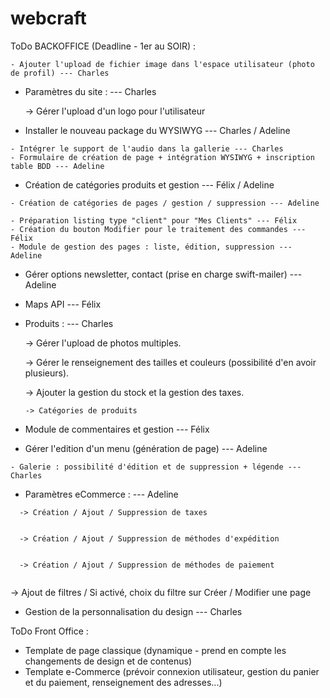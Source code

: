 # webcraft


ToDo BACKOFFICE (Deadline - 1er au SOIR) :
```
- Ajouter l'upload de fichier image dans l'espace utilisateur (photo de profil) --- Charles
```
- Paramètres du site : --- Charles

  -> Gérer l'upload d'un logo pour l'utilisateur
  
- Installer le nouveau package du WYSIWYG --- Charles / Adeline
```
- Intégrer le support de l'audio dans la gallerie --- Charles
- Formulaire de création de page + intégration WYSIWYG + inscription table BDD --- Adeline
```
- Création de catégories produits et gestion --- Félix / Adeline
```
- Création de catégories de pages / gestion / suppression --- Adeline
```
```
- Préparation listing type "client" pour "Mes Clients" --- Félix
- Création du bouton Modifier pour le traitement des commandes --- Félix
- Module de gestion des pages : liste, édition, suppression --- Adeline
```
- Gérer options newsletter, contact (prise en charge swift-mailer) --- Adeline
- Maps API --- Félix
- Produits : --- Charles

    -> Gérer l'upload de photos multiples.
    
    -> Gérer le renseignement des tailles et couleurs (possibilité d'en avoir plusieurs).
    
    -> Ajouter la gestion du stock et la gestion des taxes.
    ```
    -> Catégories de produits
    ```
 
- Module de commentaires et gestion --- Félix
- Gérer l'edition d'un menu (génération de page) --- Adeline
```
- Galerie : possibilité d'édition et de suppression + légende --- Charles
```
- Paramètres eCommerce : --- Adeline
```
  -> Création / Ajout / Suppression de taxes
  
```
```
  -> Création / Ajout / Suppression de méthodes d'expédition
  
```
```
  -> Création / Ajout / Suppression de méthodes de paiement
  
```
  -> Ajout de filtres / Si activé, choix du filtre sur Créer / Modifier une page
  

- Gestion de la personnalisation du design --- Charles


ToDo Front Office :
- Template de page classique (dynamique - prend en compte les changements de design et de contenus)
- Template e-Commerce (prévoir connexion utilisateur, gestion du panier et du paiement, renseignement des adresses...)
